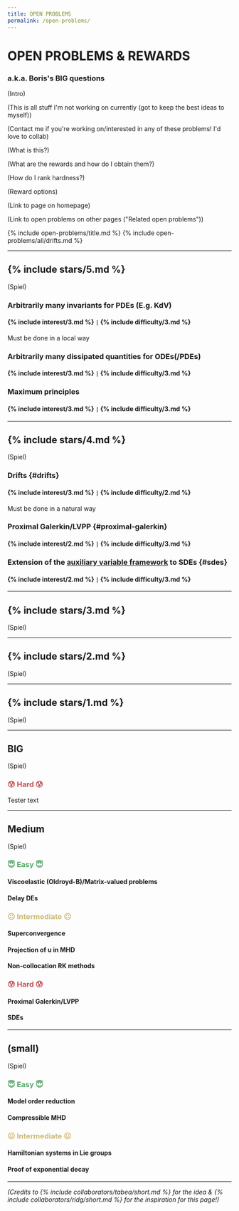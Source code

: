 ```yaml
---
title: OPEN PROBLEMS
permalink: /open-problems/
---
```


# OPEN PROBLEMS & REWARDS

### a.k.a. Boris's BIG questions

(Intro)

(This is all stuff I'm not working on currently (got to keep the best ideas to myself))

(Contact me if you're working on/interested in any of these problems! I'd love to collab)

(What is this?)

(What are the rewards and how do I obtain them?)

(How do I rank hardness?)

(Reward options)

(Link to page on homepage)

(Link to open problems on other pages ("Related open problems"))

{% include open-problems/title.md %}
{% include open-problems/all/drifts.md %}

---

## {% include stars/5.md %}

(Spiel)

### Arbitrarily many invariants for PDEs (E.g. KdV)

#### {% include interest/3.md %} <code>&#124;</code> {% include difficulty/3.md %}

Must be done in a local way

### Arbitrarily many dissipated quantities for ODEs(/PDEs)

#### {% include interest/3.md %} <code>&#124;</code> {% include difficulty/3.md %}

### Maximum principles

#### {% include interest/3.md %} <code>&#124;</code> {% include difficulty/3.md %}

---

## {% include stars/4.md %}

(Spiel)

### Drifts {#drifts}

#### {% include interest/3.md %} <code>&#124;</code> {% include difficulty/2.md %}

Must be done in a natural way

### Proximal Galerkin/LVPP {#proximal-galerkin}

#### {% include interest/2.md %} <code>&#124;</code> {% include difficulty/3.md %}

### Extension of the [auxiliary variable framework](/publications/sp-integrators/) to SDEs {#sdes}

#### {% include interest/2.md %} <code>&#124;</code> {% include difficulty/3.md %}

---

## {% include stars/3.md %}

(Spiel)

---

## {% include stars/2.md %}

(Spiel)

---

## {% include stars/1.md %}

(Spiel)

---

## BIG

(Spiel)

### <span style="color: #C44E52;">😰 Hard 😰</span>

Tester text

---

## Medium

(Spiel)

### <span style="color: #55A868;">😇 Easy 😇</span>

#### Viscoelastic (Oldroyd-B)/Matrix-valued problems

#### Delay DEs

### <span style="color: #CCB974;">😐 Intermediate 😐</span>

#### Superconvergence

#### Projection of u in MHD

#### Non-collocation RK methods

### <span style="color: #C44E52;">😰 Hard 😰</span>

#### Proximal Galerkin/LVPP

#### SDEs

---

## (small)

(Spiel)

### <span style="color: #55A868;">😇 Easy 😇</span>

#### Model order reduction

#### Compressible MHD

### <span style="color: #CCB974;">😐 Intermediate 😐</span>

#### Hamiltonian systems in Lie groups

#### Proof of exponential decay

<!-- ### <span style="color: #C44E52;">😰 Hard 😰</span> -->

---

*(Credits to {% include collaborators/tabea/short.md %} for the idea & {% include collaborators/ridg/short.md %} for the inspiration for this page!)*
